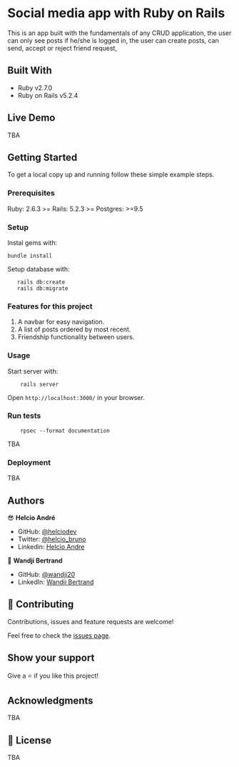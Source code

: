 # Social media app with Ruby on Rails
This is an app built with the fundamentals of any CRUD application, the user can only see posts if he/she is logged in, the user can create posts, can send, accept or reject friend request,


## Built With

- Ruby v2.7.0
- Ruby on Rails v5.2.4

## Live Demo

TBA


## Getting Started

To get a local copy up and running follow these simple example steps.

### Prerequisites

Ruby: 2.6.3 >=
Rails: 5.2.3 >=
Postgres: >=9.5

### Setup

Instal gems with:

```
bundle install
```

Setup database with:

```
   rails db:create
   rails db:migrate
```

### Features for this project

1. A navbar for easy navigation.
2. A list of posts ordered by most recent.
3. Friendship functionality between users.


### Usage

Start server with:

```
    rails server
```

Open `http://localhost:3000/` in your browser.

### Run tests

```
    rpsec --format documentation
```
TBA

### Deployment

TBA

## Authors

😎 **Helcio André**

- GitHub: [@helciodev](https://github.com/helciodev)
- Twitter: [@helcio_bruno](https://twitter.com/helcio_bruno)
- Linkedin: [Helcio Andre](https://www.linkedin.com/in/helcio-andre/)

👤 **Wandji Bertrand**

- GitHub: [@wandji20](https://github.com/wandji20)
- LinkedIn: [Wandji Bertrand](https://www.linkedin.com/in/wandji-bertrand/)


## 🤝 Contributing

Contributions, issues and feature requests are welcome!

Feel free to check the [issues page](issues/).

## Show your support

Give a ⭐️ if you like this project!

## Acknowledgments

TBA

## 📝 License

TBA

